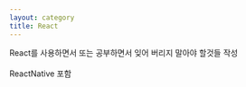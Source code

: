 ```yaml
---
layout: category
title: React
---
```


React를 사용하면서 또는 공부하면서 잊어 버리지 말아야 할것들 작성<br/>
<br/>
ReactNative 포함